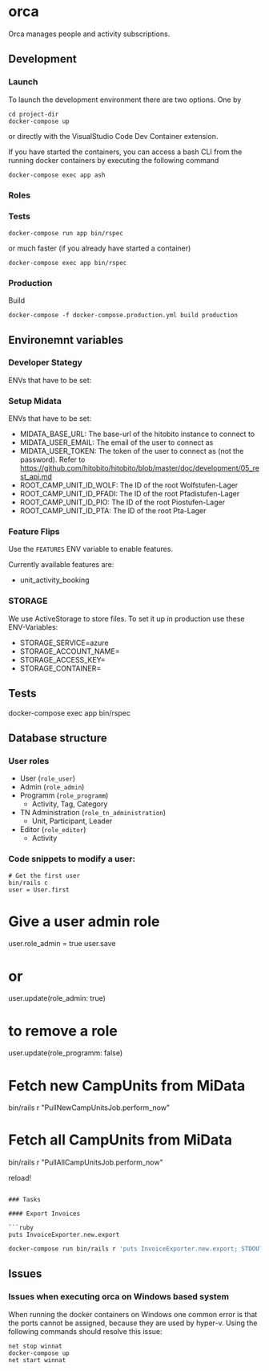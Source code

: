 # orca
Orca manages people and activity subscriptions.

## Development
### Launch
To launch the development environment there are two options. One by
```
cd project-dir
docker-compose up
```

or directly with the VisualStudio Code Dev Container extension.

If you have started the containers, you can access a bash CLI from the running docker containers by executing the following command

```
docker-compose exec app ash
```

### Roles

### Tests
```
docker-compose run app bin/rspec
```

or much faster (if you already have started a container)
```
docker-compose exec app bin/rspec
``` 

### Production
Build

```
docker-compose -f docker-compose.production.yml build production
```

## Environemnt variables
### Developer Stategy
ENVs that have to be set:

### Setup Midata
ENVs that have to be set:

- MIDATA_BASE_URL: The base-url of the hitobito instance to connect to
- MIDATA_USER_EMAIL: The email of the user to connect as
- MIDATA_USER_TOKEN: The token of the user to connect as (not the password). Refer to https://github.com/hitobito/hitobito/blob/master/doc/development/05_rest_api.md
- ROOT_CAMP_UNIT_ID_WOLF: The ID of the root Wolfstufen-Lager
- ROOT_CAMP_UNIT_ID_PFADI: The ID of the root Pfadistufen-Lager
- ROOT_CAMP_UNIT_ID_PIO: The ID of the root Piostufen-Lager
- ROOT_CAMP_UNIT_ID_PTA: The ID of the root Pta-Lager

### Feature Flips

Use the `FEATURES` ENV variable to enable features.

Currently available features are:

- unit_activity_booking


### STORAGE
We use ActiveStorage to store files. To set it up in production use these ENV-Variables:

- STORAGE_SERVICE=azure
- STORAGE_ACCOUNT_NAME=
- STORAGE_ACCESS_KEY=
- STORAGE_CONTAINER=


## Tests

docker-compose exec app bin/rspec
## Database structure
### User roles
- User (`role_user`)
- Admin (`role_admin`)
- Programm (`role_programm`)
  - Activity, Tag, Category
- TN Administration (`role_tn_administration`)
  - Unit, Participant, Leader
- Editor (`role_editor`)
  - Activity

### Code snippets to modify a user: 
```
# Get the first user
bin/rails c
user = User.first
```

# Give a user admin role
user.role_admin = true
user.save

# or
user.update(role_admin: true)

# to remove a role
user.update(role_programm: false)

# Fetch new CampUnits from MiData
bin/rails r "PullNewCampUnitsJob.perform_now"

# Fetch all CampUnits from MiData
bin/rails r "PullAllCampUnitsJob.perform_now"

reload!
```

### Tasks

#### Export Invoices

```ruby
puts InvoiceExporter.new.export
```

```bash
docker-compose run bin/rails r 'puts InvoiceExporter.new.export; STDOUT.flush' > tmp/export.csv
```

## Issues
### Issues when executing orca on Windows based system
When running the docker containers on Windows one common error is that the ports cannot be assigned, because they are used by hyper-v. Using the following commands should resolve this issue: 
```
net stop winnat
docker-compose up
net start winnat
```

